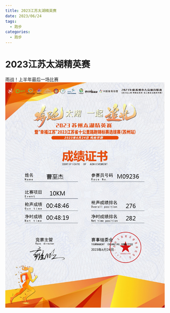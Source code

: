 ```yaml
---
title: 2023江苏太湖精英赛
date: 2023/06/24
tags:
  - 跑步
categories:
  - 跑步
---
```


# 2023江苏太湖精英赛

雨战！上半年最后一场比赛
<img src="./img/5.png"/>
